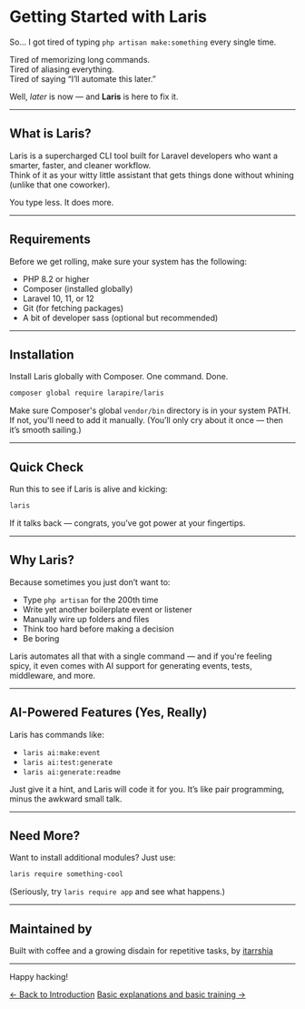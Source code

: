 # Getting Started with Laris

So... I got tired of typing `php artisan make:something` every single time.

Tired of memorizing long commands.  
Tired of aliasing everything.  
Tired of saying “I’ll automate this later.”  

Well, *later* is now — and **Laris** is here to fix it.

---

## What is Laris?

Laris is a supercharged CLI tool built for Laravel developers who want a smarter, faster, and cleaner workflow.  
Think of it as your witty little assistant that gets things done without whining (unlike that one coworker).

You type less. It does more.

---

## Requirements

Before we get rolling, make sure your system has the following:

- PHP 8.2 or higher  
- Composer (installed globally)  
- Laravel 10, 11, or 12  
- Git (for fetching packages)  
- A bit of developer sass (optional but recommended)

---

## Installation

Install Laris globally with Composer. One command. Done.

```bash
composer global require larapire/laris
````

Make sure Composer's global `vendor/bin` directory is in your system PATH. If not, you'll need to add it manually.
(You’ll only cry about it once — then it’s smooth sailing.)

---

## Quick Check

Run this to see if Laris is alive and kicking:

```bash
laris
```

If it talks back — congrats, you’ve got power at your fingertips.

---

## Why Laris?

Because sometimes you just don’t want to:

* Type `php artisan` for the 200th time
* Write yet another boilerplate event or listener
* Manually wire up folders and files
* Think too hard before making a decision
* Be boring

Laris automates all that with a single command — and if you're feeling spicy, it even comes with AI support for generating events, tests, middleware, and more.

---

## AI-Powered Features (Yes, Really)

Laris has commands like:

* `laris ai:make:event`
* `laris ai:test:generate`
* `laris ai:generate:readme`

Just give it a hint, and Laris will code it for you. It’s like pair programming, minus the awkward small talk.

---

## Need More?

Want to install additional modules? Just use:

```bash
laris require something-cool
```

(Seriously, try `laris require app` and see what happens.)

---

## Maintained by

Built with coffee and a growing disdain for repetitive tasks,
by [itarrshia](mailto:itarrshia@gmail.com)

---

Happy hacking!
<div class="nav-links">
    <a href="https://larapire.github.io/laris">&larr; Back to Introduction</a>
    <a href="https://larapire.github.io/laris/basic-description">Basic explanations and basic training &rarr;</a>
</div>
